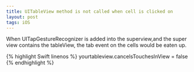 ```yaml
---
title: UITableView method is not called when cell is clicked on
layout: post
tags: iOS
---
```


When UITapGestureRecognizer is added into the superview,and the super view contains the tableView,
the tab event on the cells would be eaten up.

{% highlight Swift linenos %}
yourtableview.cancelsTouchesInView = false
{% endhighlight %}
